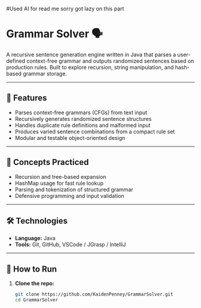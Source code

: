 #Used AI for read me sorry got lazy on this part
# Grammar Solver 🗣️

A recursive sentence generation engine written in Java that parses a user-defined context-free grammar and outputs randomized sentences based on production rules. Built to explore recursion, string manipulation, and hash-based grammar storage.

---

## 📌 Features

- Parses context-free grammars (CFGs) from text input
- Recursively generates randomized sentence structures
- Handles duplicate rule definitions and malformed input
- Produces varied sentence combinations from a compact rule set
- Modular and testable object-oriented design

---

## 🧠 Concepts Practiced

- Recursion and tree-based expansion
- HashMap usage for fast rule lookup
- Parsing and tokenization of structured grammar
- Defensive programming and input validation

---

## 🛠 Technologies

- **Language:** Java  
- **Tools:** Git, GitHub, VSCode / JGrasp / IntelliJ

---

## 🚀 How to Run

1. **Clone the repo:**
   ```bash
   git clone https://github.com/KaidenPenney/GrammarSolver.git
   cd GrammarSolver
